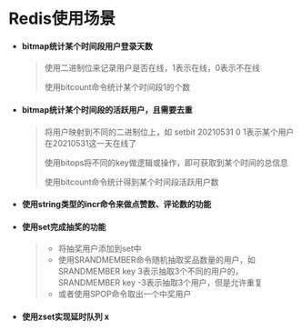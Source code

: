 # Redis使用场景

- #### bitmap统计某个时间段用户登录天数

  > 使用二进制位来记录用户是否在线，1表示在线，0表示不在线
  >
  > 使用bitcount命令统计某个时间段1的个数

- #### bitmap统计某个时间段的活跃用户，且需要去重

  > 将用户映射到不同的二进制位上，如 setbit  20210531  0  1表示某个用户在20210531这一天在线了
  >
  > 使用bitops将不同的key做逻辑或操作，即可获取到某个时间的总信息
  >
  > 使用bitcount命令统计得到某个时间段活跃用户数

- #### 使用string类型的incr命令来做点赞数、评论数的功能

- #### 使用set完成抽奖的功能

  > - 将抽奖用户添加到set中
  > - 使用SRANDMEMBER命令随机抽取奖品数量的用户，如SRANDMEMBER  key   3表示抽取3个不同的用户的，SRANDMEMBER  key   -3表示抽取3个用户，但是允许重复
  > - 或者使用SPOP命令取出一个中奖用户
  
- #### 使用zset实现延时队列  x

